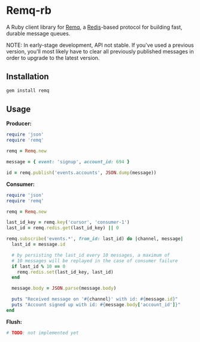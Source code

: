 # Remq-rb

A Ruby client library for [Remq](https://github.com/kainosnoema/remq),
a [Redis](http://redis.io)-based protocol for building fast, durable
message queues.

NOTE: In early-stage development, API not stable. If you've used a previous
version, you'll most likely have to clear all previously published messages
in order to upgrade to the latest version.

## Installation

``` sh
gem install remq
```

## Usage

**Producer:**

``` rb
require 'json'
require 'remq'

remq = Remq.new

message = { event: 'signup', account_id: 694 }

id = remq.publish('events.accounts', JSON.dump(message))
```

**Consumer:**

``` rb
require 'json'
require 'remq'

remq = Remq.new

last_id_key = remq.key('cursor', 'consumer-1')
last_id = remq.redis.get(last_id_key) || 0

remq.subscribe('events.*', from_id: last_id) do |channel, message|
  last_id = message.id

  # by persisting the last_id every 10 messages, a maximum of
  # 10 messages will be replayed in the case of consumer failure
  if last_id % 10 == 0
    remq.redis.set(last_id_key, last_id)
  end

  message.body = JSON.parse(message.body)

  puts "Received message on '#{channel}' with id: #{message.id}"
  puts "Account signed up with id: #{message.body['account_id']}"
end
```

**Flush:**

``` rb
# TODO: not implemented yet
```